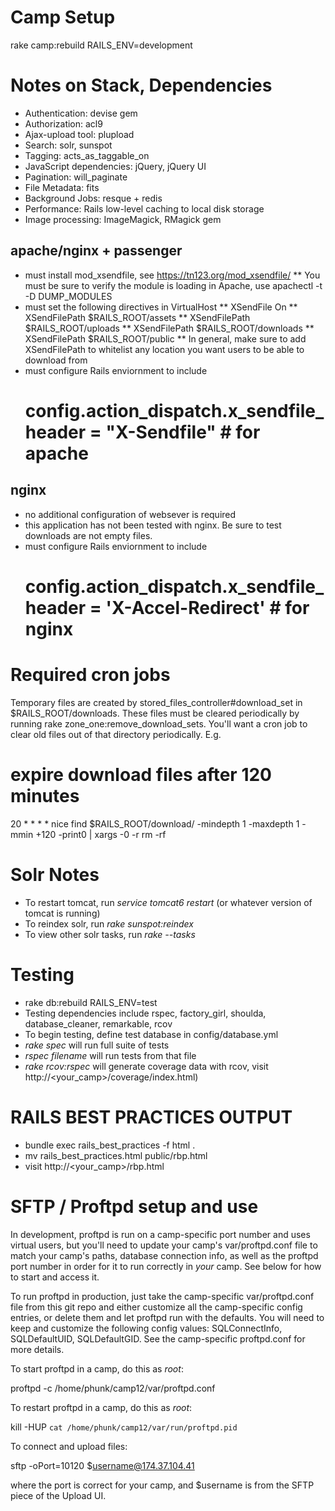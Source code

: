 Camp Setup
========

rake camp:rebuild RAILS_ENV=development

Notes on Stack, Dependencies
========

- Authentication: devise gem
- Authorization: acl9
- Ajax-upload tool: plupload
- Search: solr, sunspot
- Tagging: acts_as_taggable_on 
- JavaScript dependencies: jQuery, jQuery UI
- Pagination: will_paginate
- File Metadata: fits
- Background Jobs: resque + redis
- Performance: Rails low-level caching to local disk storage
- Image processing: ImageMagick, RMagick gem

apache/nginx + passenger
--------
* must install mod_xsendfile, see https://tn123.org/mod_xsendfile/
** You must be sure to verify the module is loading in Apache, use apachectl -t -D DUMP_MODULES
* must set the following directives in VirtualHost
** XSendFile On
** XSendFilePath $RAILS_ROOT/assets
** XSendFilePath $RAILS_ROOT/uploads
** XSendFilePath $RAILS_ROOT/downloads
** XSendFilePath $RAILS_ROOT/public
** In general, make sure to add XSendFilePath to whitelist any location you want users to be able to download from
* must configure Rails enviornment to include  
    # config.action_dispatch.x_sendfile_header = "X-Sendfile" # for apache

nginx
--------
* no additional configuration of websever is required
* this application has not been tested with nginx.  Be sure to test downloads are not empty files.
* must configure Rails enviornment to include 
    # config.action_dispatch.x_sendfile_header = 'X-Accel-Redirect' # for nginx


Required cron jobs
========
Temporary files are created by stored_files_controller#download_set in $RAILS_ROOT/downloads.
These files must be cleared periodically by running rake zone_one:remove_download_sets. You'll
want a cron job to clear old files out of that directory periodically. E.g.
# expire download files after 120 minutes
20 * * * * nice find $RAILS_ROOT/download/ -mindepth 1 -maxdepth 1 -mmin +120 -print0 | xargs -0 -r rm -rf


Solr Notes
========

* To restart tomcat, run *service tomcat6 restart* (or whatever version of tomcat is running)
* To reindex solr, run *rake sunspot:reindex*
* To view other solr tasks, run *rake --tasks*

Testing
========

* rake db:rebuild RAILS_ENV=test
* Testing dependencies include rspec, factory_girl, shoulda, database_cleaner,
  remarkable, rcov 
* To begin testing, define test database in config/database.yml
* *rake spec* will run full suite of tests
* *rspec filename* will run tests from that file
* *rake rcov:rspec* will generate coverage data with rcov, visit http://<your_camp>/coverage/index.html)

RAILS BEST PRACTICES OUTPUT
========

* bundle exec rails_best_practices -f html .
* mv rails_best_practices.html public/rbp.html
* visit http://<your_camp>/rbp.html


SFTP / Proftpd setup and use
========

In development, proftpd is run on a camp-specific port number and uses virtual users, but
you'll need to update your camp's var/proftpd.conf file to match your camp's paths, database
connection info, as well as the proftpd port number in order for it to run correctly in
*your* camp. See below for how to start and access it.

To run proftpd in production, just take the camp-specific var/proftpd.conf file from this
git repo and either customize all the camp-specific config entries, or delete them and
let proftpd run with the defaults. You will need to keep and customize the following 
config values: SQLConnectInfo, SQLDefaultUID, SQLDefaultGID. See the camp-specific
proftpd.conf for more details.

To start proftpd in a camp, do this as *root*:

  proftpd -c /home/phunk/camp12/var/proftpd.conf

To restart proftpd in a camp, do this as *root*:

  kill -HUP `cat /home/phunk/camp12/var/run/proftpd.pid`

To connect and upload files:

  sftp -oPort=10120 $username@174.37.104.41

where the port is correct for your camp, and $username is from the SFTP piece of
the Upload UI.

